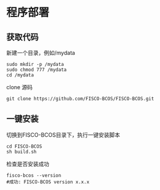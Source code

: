 # 程序部署
## 获取代码

新建一个目录，例如/mydata

```shell
sudo mkdir -p /mydata
sudo chmod 777 /mydata
cd /mydata
```
clone 源码

``` shell
git clone https://github.com/FISCO-BCOS/FISCO-BCOS.git
```

## 一键安装

切换到FISCO-BCOS目录下，执行一键安装脚本

``` shell
cd FISCO-BCOS 
sh build.sh
```

检查是否安装成功

```shell
fisco-bcos --version 
#成功: FISCO-BCOS version x.x.x
```

